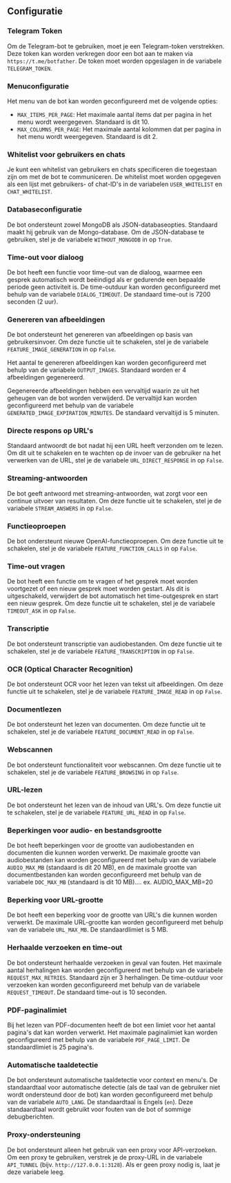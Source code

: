 ## Configuratie

### Telegram Token

Om de Telegram-bot te gebruiken, moet je een Telegram-token verstrekken. Deze token kan worden verkregen door een bot aan te maken via `https://t.me/botfather`. De token moet worden opgeslagen in de variabele `TELEGRAM_TOKEN`.

### Menuconfiguratie

Het menu van de bot kan worden geconfigureerd met de volgende opties:

- `MAX_ITEMS_PER_PAGE`: Het maximale aantal items dat per pagina in het menu wordt weergegeven. Standaard is dit 10.
- `MAX_COLUMNS_PER_PAGE`: Het maximale aantal kolommen dat per pagina in het menu wordt weergegeven. Standaard is dit 2.

### Whitelist voor gebruikers en chats

Je kunt een whitelist van gebruikers en chats specificeren die toegestaan zijn om met de bot te communiceren. De whitelist moet worden opgegeven als een lijst met gebruikers- of chat-ID's in de variabelen `USER_WHITELIST` en `CHAT_WHITELIST`.

### Databaseconfiguratie

De bot ondersteunt zowel MongoDB als JSON-databaseopties. Standaard maakt hij gebruik van de Mongo-database. Om de JSON-database te gebruiken, stel je de variabele `WITHOUT_MONGODB` in op `True`.

### Time-out voor dialoog

De bot heeft een functie voor time-out van de dialoog, waarmee een gesprek automatisch wordt beëindigd als er gedurende een bepaalde periode geen activiteit is. De time-outduur kan worden geconfigureerd met behulp van de variabele `DIALOG_TIMEOUT`. De standaard time-out is 7200 seconden (2 uur).

### Genereren van afbeeldingen

De bot ondersteunt het genereren van afbeeldingen op basis van gebruikersinvoer. Om deze functie uit te schakelen, stel je de variabele `FEATURE_IMAGE_GENERATION` in op `False`.

Het aantal te genereren afbeeldingen kan worden geconfigureerd met behulp van de variabele `OUTPUT_IMAGES`. Standaard worden er 4 afbeeldingen gegenereerd.

Gegenereerde afbeeldingen hebben een vervaltijd waarin ze uit het geheugen van de bot worden verwijderd. De vervaltijd kan worden geconfigureerd met behulp van de variabele `GENERATED_IMAGE_EXPIRATION_MINUTES`. De standaard vervaltijd is 5 minuten.

### Directe respons op URL's

Standaard antwoordt de bot nadat hij een URL heeft verzonden om te lezen. Om dit uit te schakelen en te wachten op de invoer van de gebruiker na het verwerken van de URL, stel je de variabele `URL_DIRECT_RESPONSE` in op `False`.

### Streaming-antwoorden

De bot geeft antwoord met streaming-antwoorden, wat zorgt voor een continue uitvoer van resultaten. Om deze functie uit te schakelen, stel je de variabele `STREAM_ANSWERS` in op `False`.

### Functieoproepen

De bot ondersteunt nieuwe OpenAI-functieoproepen. Om deze functie uit te schakelen, stel je de variabele `FEATURE_FUNCTION_CALLS` in op `False`.

### Time-out vragen

De bot heeft een functie om te vragen of het gesprek moet worden voortgezet of een nieuw gesprek moet worden gestart. Als dit is uitgeschakeld, verwijdert de bot automatisch het time-outgesprek en start een nieuw gesprek. Om deze functie uit te schakelen, stel je de variabele `TIMEOUT_ASK` in op `False`.

### Transcriptie

De bot ondersteunt transcriptie van audiobestanden. Om deze functie uit te schakelen, stel je de variabele `FEATURE_TRANSCRIPTION` in op `False`.

### OCR (Optical Character Recognition)

De bot ondersteunt OCR voor het lezen van tekst uit afbeeldingen. Om deze functie uit te schakelen, stel je de variabele `FEATURE_IMAGE_READ` in op `False`.

### Documentlezen

De bot ondersteunt het lezen van documenten. Om deze functie uit te schakelen, stel je de variabele `FEATURE_DOCUMENT_READ` in op `False`.

### Webscannen

De bot ondersteunt functionaliteit voor webscannen. Om deze functie uit te schakelen, stel je de variabele `FEATURE_BROWSING` in op `False`.

### URL-lezen

De bot ondersteunt het lezen van de inhoud van URL's. Om deze functie uit te schakelen, stel je de variabele `FEATURE_URL_READ` in op `False`.

### Beperkingen voor audio- en bestandsgrootte

De bot heeft beperkingen voor de grootte van audiobestanden en documenten die kunnen worden verwerkt. De maximale grootte van audiobestanden kan worden geconfigureerd met behulp van de variabele `AUDIO_MAX_MB` (standaard is dit 20 MB), en de maximale grootte van documentbestanden kan worden geconfigureerd met behulp van de variabele `DOC_MAX_MB` (standaard is dit 10 MB).... ex. AUDIO_MAX_MB=20

### Beperking voor URL-grootte

De bot heeft een beperking voor de grootte van URL's die kunnen worden verwerkt. De maximale URL-grootte kan worden geconfigureerd met behulp van de variabele `URL_MAX_MB`. De standaardlimiet is 5 MB.

### Herhaalde verzoeken en time-out

De bot ondersteunt herhaalde verzoeken in geval van fouten. Het maximale aantal herhalingen kan worden geconfigureerd met behulp van de variabele `REQUEST_MAX_RETRIES`. Standaard zijn er 3 herhalingen. De time-outduur voor verzoeken kan worden geconfigureerd met behulp van de variabele `REQUEST_TIMEOUT`. De standaard time-out is 10 seconden.

### PDF-paginalimiet

Bij het lezen van PDF-documenten heeft de bot een limiet voor het aantal pagina's dat kan worden verwerkt. Het maximale paginalimiet kan worden geconfigureerd met behulp van de variabele `PDF_PAGE_LIMIT`. De standaardlimiet is 25 pagina's.

### Automatische taaldetectie

De bot ondersteunt automatische taaldetectie voor context en menu's. De standaardtaal voor automatische detectie (als de taal van de gebruiker niet wordt ondersteund door de bot) kan worden geconfigureerd met behulp van de variabele `AUTO_LANG`. De standaardtaal is Engels (`en`). Deze standaardtaal wordt gebruikt voor fouten van de bot of sommige debugberichten.

### Proxy-ondersteuning

De bot ondersteunt alleen het gebruik van een proxy voor API-verzoeken. Om een proxy te gebruiken, verstrek je de proxy-URL in de variabele `API_TUNNEL` (bijv. `http://127.0.0.1:3128`). Als er geen proxy nodig is, laat je deze variabele leeg.